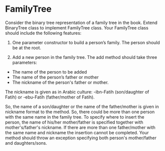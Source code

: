 # FamilyTree

Consider the binary tree representation of a family tree in the book. Extend
BinaryTree class to implement FamilyTree class. Your FamilyTree class should
include the following features:

1. One parameter constructor to build a person’s family. The person should
be at the root.

2. Add a new person in the family tree.
The add method should take three parameters:
- The name of the person to be added
- The name of the person’s father or mother
- The nickname of the person's father or mother.

The nickname is given as in Arabic culture:
-ibn-Fatih (son/daughter of Fatih) or
-ebu-Fatih (father/mother of Fatih).

So, the name of a son/daughter or the name of the father/mother is given
in nickname format to the method. So, there could be more than one
person with the same name in the family tree. To specify where to insert
the person, the name of his/her mother/father is specified together with
mother's/father's nickname. If there are more than one father/mother with
the same name and nickname the insertion cannot be completed. Your
method should throw an exception specifying both person's mother/father
and daughters/sons.
